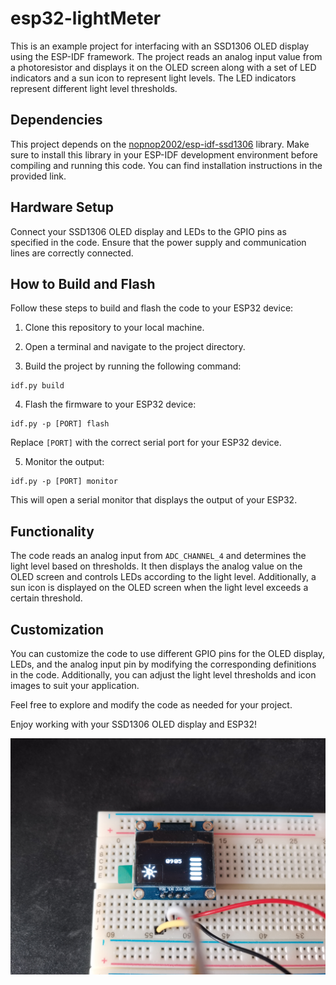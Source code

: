 # esp32-lightMeter

This is an example project for interfacing with an SSD1306 OLED display using the ESP-IDF framework. The project reads an analog input value from a photoresistor and displays it on the OLED screen along with a set of LED indicators and a sun icon to represent light levels. The LED indicators represent different light level thresholds.

## Dependencies

This project depends on the [nopnop2002/esp-idf-ssd1306](https://github.com/nopnop2002/esp-idf-ssd1306) library. Make sure to install this library in your ESP-IDF development environment before compiling and running this code. You can find installation instructions in the provided link.

## Hardware Setup

Connect your SSD1306 OLED display and LEDs to the GPIO pins as specified in the code. Ensure that the power supply and communication lines are correctly connected.

## How to Build and Flash

Follow these steps to build and flash the code to your ESP32 device:

1. Clone this repository to your local machine.

2. Open a terminal and navigate to the project directory.

3. Build the project by running the following command:
```
idf.py build
```
4. Flash the firmware to your ESP32 device:
```
idf.py -p [PORT] flash
```
Replace `[PORT]` with the correct serial port for your ESP32 device.

5. Monitor the output:
```
idf.py -p [PORT] monitor
```
This will open a serial monitor that displays the output of your ESP32.

## Functionality

The code reads an analog input from `ADC_CHANNEL_4` and determines the light level based on thresholds. It then displays the analog value on the OLED screen and controls LEDs according to the light level. Additionally, a sun icon is displayed on the OLED screen when the light level exceeds a certain threshold.

## Customization

You can customize the code to use different GPIO pins for the OLED display, LEDs, and the analog input pin by modifying the corresponding definitions in the code. Additionally, you can adjust the light level thresholds and icon images to suit your application.

Feel free to explore and modify the code as needed for your project.

Enjoy working with your SSD1306 OLED display and ESP32!

![Project_In_Action](Example.jpg)
